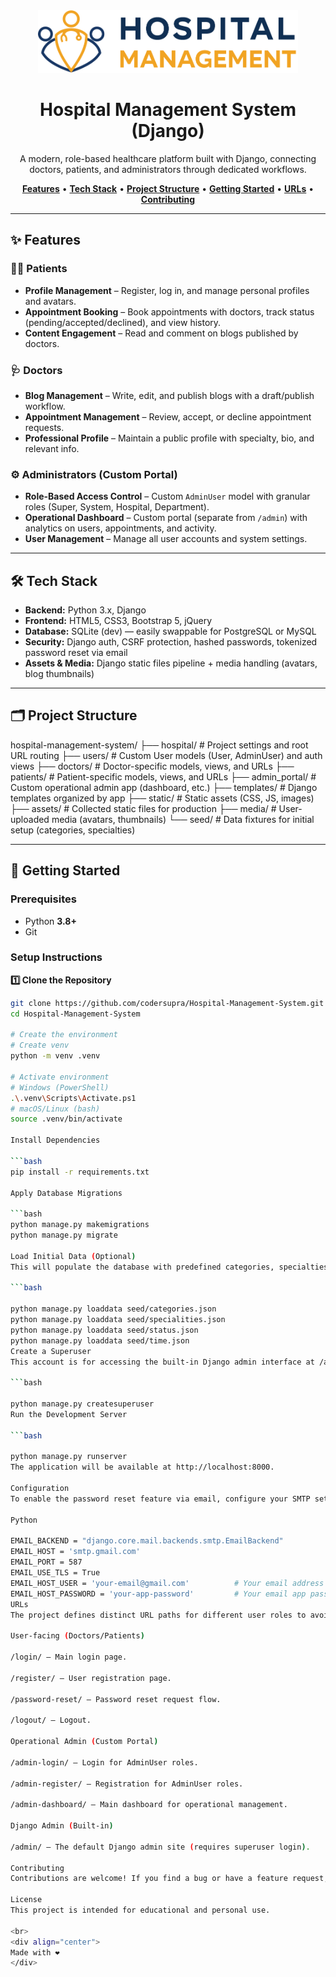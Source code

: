 <div align="center">
  <img src="static/img/logo.png" alt="Hospital Management Logo" height="100">
  <h1>Hospital Management System (Django)</h1>
  <p>
    A modern, role-based healthcare platform built with Django, connecting doctors, patients, and administrators through dedicated workflows.
  </p>
  <p>
    <a href="#features"><strong>Features</strong></a> •
    <a href="#tech-stack"><strong>Tech Stack</strong></a> •
    <a href="#project-structure"><strong>Project Structure</strong></a> •
    <a href="#getting-started"><strong>Getting Started</strong></a> •
    <a href="#urls"><strong>URLs</strong></a> •
    <a href="#contributing"><strong>Contributing</strong></a>
  </p>
</div>

---

## ✨ Features

### 🧑‍⚕️ Patients
- **Profile Management** – Register, log in, and manage personal profiles and avatars.
- **Appointment Booking** – Book appointments with doctors, track status (pending/accepted/declined), and view history.
- **Content Engagement** – Read and comment on blogs published by doctors.

### 🩺 Doctors
- **Blog Management** – Write, edit, and publish blogs with a draft/publish workflow.
- **Appointment Management** – Review, accept, or decline appointment requests.
- **Professional Profile** – Maintain a public profile with specialty, bio, and relevant info.

### ⚙️ Administrators (Custom Portal)
- **Role-Based Access Control** – Custom `AdminUser` model with granular roles (Super, System, Hospital, Department).
- **Operational Dashboard** – Custom portal (separate from `/admin`) with analytics on users, appointments, and activity.
- **User Management** – Manage all user accounts and system settings.

---

## 🛠 Tech Stack
- **Backend:** Python 3.x, Django
- **Frontend:** HTML5, CSS3, Bootstrap 5, jQuery
- **Database:** SQLite (dev) — easily swappable for PostgreSQL or MySQL
- **Security:** Django auth, CSRF protection, hashed passwords, tokenized password reset via email
- **Assets & Media:** Django static files pipeline + media handling (avatars, blog thumbnails)

---

## 🗂 Project Structure

hospital-management-system/
├── hospital/         # Project settings and root URL routing
├── users/            # Custom User models (User, AdminUser) and auth views
├── doctors/          # Doctor-specific models, views, and URLs
├── patients/         # Patient-specific models, views, and URLs
├── admin_portal/     # Custom operational admin app (dashboard, etc.)
├── templates/        # Django templates organized by app
├── static/           # Static assets (CSS, JS, images)
├── assets/           # Collected static files for production
├── media/            # User-uploaded media (avatars, thumbnails)
└── seed/             # Data fixtures for initial setup (categories, specialties)

---

## 🚀 Getting Started

### Prerequisites
- Python **3.8+**
- Git

### Setup Instructions

**1️⃣ Clone the Repository**
```bash
git clone https://github.com/codersupra/Hospital-Management-System.git
cd Hospital-Management-System

# Create the environment
# Create venv
python -m venv .venv

# Activate environment
# Windows (PowerShell)
.\.venv\Scripts\Activate.ps1
# macOS/Linux (bash)
source .venv/bin/activate

Install Dependencies

```bash
pip install -r requirements.txt

Apply Database Migrations

```bash
python manage.py makemigrations
python manage.py migrate

Load Initial Data (Optional)
This will populate the database with predefined categories, specialties, etc.

```bash

python manage.py loaddata seed/categories.json
python manage.py loaddata seed/specialities.json
python manage.py loaddata seed/status.json
python manage.py loaddata seed/time.json
Create a Superuser
This account is for accessing the built-in Django admin interface at /admin/.

```bash

python manage.py createsuperuser
Run the Development Server

```bash

python manage.py runserver
The application will be available at http://localhost:8000.

Configuration
To enable the password reset feature via email, configure your SMTP settings in hospital/settings.py:

Python

EMAIL_BACKEND = "django.core.mail.backends.smtp.EmailBackend"
EMAIL_HOST = 'smtp.gmail.com'
EMAIL_PORT = 587
EMAIL_USE_TLS = True
EMAIL_HOST_USER = 'your-email@gmail.com'          # Your email address
EMAIL_HOST_PASSWORD = 'your-app-password'         # Your email app password
URLs
The project defines distinct URL paths for different user roles to avoid conflicts.

User-facing (Doctors/Patients)

/login/ — Main login page.

/register/ — User registration page.

/password-reset/ — Password reset request flow.

/logout/ — Logout.

Operational Admin (Custom Portal)

/admin-login/ — Login for AdminUser roles.

/admin-register/ — Registration for AdminUser roles.

/admin-dashboard/ — Main dashboard for operational management.

Django Admin (Built-in)

/admin/ — The default Django admin site (requires superuser login).

Contributing
Contributions are welcome! If you find a bug or have a feature request, please open an issue or submit a pull request.

License
This project is intended for educational and personal use.

<br>
<div align="center">
Made with ❤️
</div>
